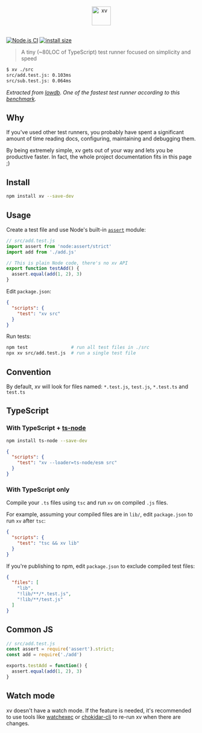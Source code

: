 <p align="center">
  <br>
  <img src="xv.svg" alt="xv" height=50>
  <br>
  <br>
</p>

[![Node.js CI](https://github.com/typicode/xv/actions/workflows/node.js.yml/badge.svg)](https://github.com/typicode/xv/actions/workflows/node.js.yml) [![install size](https://packagephobia.com/badge?p=xv)](https://packagephobia.com/result?p=xv)

> A tiny (~80LOC of TypeScript) test runner focused on simplicity and speed

```sh
$ xv ./src
src/add.test.js: 0.103ms
src/sub.test.js: 0.064ms
```

_Extracted from [lowdb](https://github.com/typicode/lowdb). One of the fastest test runner according to this [benchmark](https://github.com/icetbr/comparing-testing-libraries)._

## Why

If you've used other test runners, you probably have spent a significant amount of time reading docs, configuring, maintaining and debugging them.

By being extremely simple, xv gets out of your way and lets you be productive faster. In fact, the whole project documentation fits in this page ;)

## Install

```sh
npm install xv --save-dev
```

## Usage

Create a test file and use Node's built-in [`assert`](https://nodejs.org/api/assert.html) module:

```js
// src/add.test.js
import assert from 'node:assert/strict'
import add from './add.js'

// This is plain Node code, there's no xv API
export function testAdd() {
  assert.equal(add(1, 2), 3)
}
```

Edit `package.json`:

```json
{
  "scripts": {
    "test": "xv src"
  }
}
```

Run tests:

```sh
npm test                # run all test files in ./src
npx xv src/add.test.js  # run a single test file
```

## Convention

By default, xv will look for files named: `*.test.js`, `test.js`, `*.test.ts` and `test.ts`

## TypeScript

### With TypeScript + [ts-node](https://typestrong.org/ts-node/)

```sh
npm install ts-node --save-dev
```

```json
{
  "scripts": {
    "test": "xv --loader=ts-node/esm src"
  }
}
```

### With TypeScript only

Compile your `.ts` files using `tsc` and run `xv` on compiled `.js` files. 

For example, assuming your compiled files are in `lib/`, edit `package.json` to run `xv` after `tsc`:

```json
{
  "scripts": {
    "test": "tsc && xv lib"
  }
}
```

If you're publishing to npm, edit `package.json` to exclude compiled test files:

```json
{
  "files": [
    "lib",
    "!lib/**/*.test.js",
    "!lib/**/test.js"
  ]
}
```

## Common JS

```js
// src/add.test.js
const assert = require('assert').strict;
const add = require('./add')

exports.testAdd = function() {
  assert.equal(add(1, 2), 3)
}
```

## Watch mode

xv doesn't have a watch mode. If the feature is needed, it's recommended to use tools like [watchexec](https://github.com/watchexec/watchexec) or [chokidar-cli](https://github.com/open-cli-tools/chokidar-cli) to re-run xv when there are changes.
